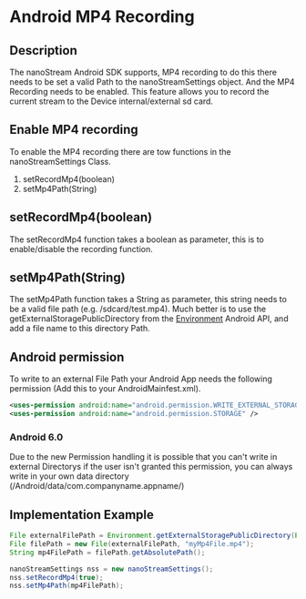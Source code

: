 # Android MP4 Recording
## Description
The nanoStream Android SDK supports, MP4 recording to do this there needs to be set a valid Path to the nanoStreamSettings object. And the MP4 Recording needs to be enabled. This feature allows you to record the current stream to the Device internal/external sd card.
## Enable MP4 recording
To enable the MP4 recording there are tow functions in the nanoStreamSettings Class.

1. setRecordMp4(boolean)
2. setMp4Path(String)

## setRecordMp4(boolean)
The setRecordMp4 function takes a boolean as parameter, this is to enable/disable the recording function.
## setMp4Path(String)
The setMp4Path function takes a String as parameter, this string needs to be a valid file path (e.g. /sdcard/test.mp4). Much better is to use the getExternalStoragePublicDirectory from the [Environment][6ea348a3] Android API, and add a file name to this directory Path.
## Android permission
To write to an external File Path your Android App needs the following permission (Add this to your AndroidMainfest.xml).
```xml
<uses-permission android:name="android.permission.WRITE_EXTERNAL_STORAGE" />
<uses-permission android:name="android.permission.STORAGE" />
```
### Android 6.0
Due to the new Permission handling it is possible that you can't write in external Directorys if the user isn't granted this permission, you can always write in your own data directory (/Android/data/com.companyname.appname/)
## Implementation Example
```java
File externalFilePath = Environment.getExternalStoragePublicDirectory(Environment.DIRECTORY_DCIM);
File filePath = new File(externalFilePath, "myMp4File.mp4");
String mp4FilePath = filePath.getAbsolutePath();

nanoStreamSettings nss = new nanoStreamSettings();
nss.setRecordMp4(true);
nss.setMp4Path(mp4FilePath);
```

  [6ea348a3]: http://developer.android.com/reference/android/os/Environment.html "Android Environment API Reference"
